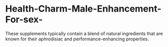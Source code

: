 # Health-Charm-Male-Enhancement-For-sex-
These supplements typically contain a blend of natural ingredients that are known for their aphrodisiac and performance-enhancing properties.
